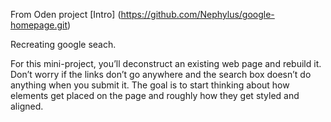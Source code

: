 From Oden project [Intro] (https://github.com/Nephylus/google-homepage.git) 

Recreating google seach.

For this mini-project, you’ll deconstruct an existing web page and rebuild it. Don’t worry if the links don’t go anywhere and the search box doesn’t do anything when you submit it. The goal is to start thinking about how elements get placed on the page and roughly how they get styled and aligned.
